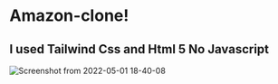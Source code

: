 # Amazon-clone!
<h2>I used Tailwind Css and Html 5 No Javascript</h2>


![Screenshot from 2022-05-01 18-40-08](https://user-images.githubusercontent.com/60399486/166147505-f027987d-c81f-4c18-8590-37bc9da02a40.png)
